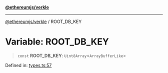 [**@ethereumjs/verkle**](../README.md)

***

[@ethereumjs/verkle](../README.md) / ROOT\_DB\_KEY

# Variable: ROOT\_DB\_KEY

> `const` **ROOT\_DB\_KEY**: `Uint8Array`\<`ArrayBufferLike`\>

Defined in: [types.ts:57](https://github.com/ethereumjs/ethereumjs-monorepo/blob/master/packages/verkle/src/types.ts#L57)
